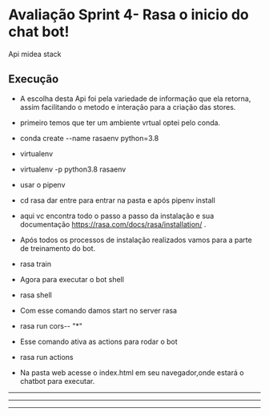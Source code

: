 # Avaliação Sprint 4- Rasa o inicio do chat bot!

Api midea stack

## Execução

- A escolha desta Api foi pela variedade de informação que ela retorna, assim facilitando o metodo e interação para a criação das stores.
* primeiro temos que ter um ambiente vrtual optei pelo conda.

- conda create --name rasaenv python=3.8

* virtualenv

- virtualenv -p python3.8 rasaenv

* usar o pipenv

- cd rasa dar entre para entrar na pasta e após pipenv install

- aqui vc encontra todo o passo a passo da instalação e sua documentação https://rasa.com/docs/rasa/installation/ .

* Após todos os processos de instalação realizados vamos para a parte de treinamento do bot.

- rasa train

* Agora para executar o bot shell

- rasa shell

* Com esse comando damos start no server rasa

- rasa run cors-- "*"

* Esse comando ativa as actions para rodar o bot

- rasa run actions

* Na pasta web acesse o index.html em seu navegador,onde estará o chatbot para executar.

---





---
---
